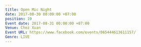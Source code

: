 ```yaml
---
title: Open Mic Night
date: 2017-08-30 00:09:00 +07:00
position: 19
Event date: 2017-08-31 00:00:00 +07:00
Venue: Chez Xuan
Event URL: https://www.facebook.com/events/865444613611157/
Genre: LIVE
---
```


